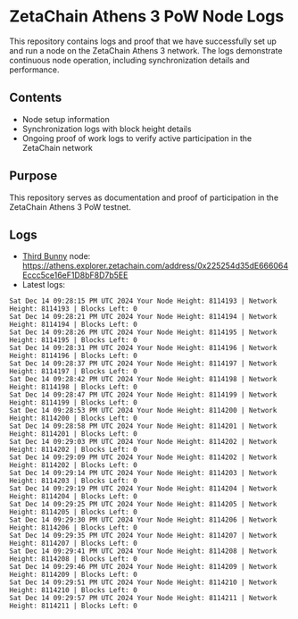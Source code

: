 # ZetaChain Athens 3 PoW Node Logs
This repository contains logs and proof that we have successfully set up and run a node on the ZetaChain Athens 3 network. The logs demonstrate continuous node operation, including synchronization details and performance.

## Contents
- Node setup information
- Synchronization logs with block height details
- Ongoing proof of work logs to verify active participation in the ZetaChain network

## Purpose
This repository serves as documentation and proof of participation in the ZetaChain Athens 3 PoW testnet.

## Logs

- [Third Bunny](https://thirdbunny.xyz/) node: https://athens.explorer.zetachain.com/address/0x225254d35dE666064Eccc5ce16eF1D8bF8D7b5EE
- Latest logs:
```
Sat Dec 14 09:28:15 PM UTC 2024 Your Node Height: 8114193 | Network Height: 8114193 | Blocks Left: 0
Sat Dec 14 09:28:21 PM UTC 2024 Your Node Height: 8114194 | Network Height: 8114194 | Blocks Left: 0
Sat Dec 14 09:28:26 PM UTC 2024 Your Node Height: 8114195 | Network Height: 8114195 | Blocks Left: 0
Sat Dec 14 09:28:31 PM UTC 2024 Your Node Height: 8114196 | Network Height: 8114196 | Blocks Left: 0
Sat Dec 14 09:28:37 PM UTC 2024 Your Node Height: 8114197 | Network Height: 8114197 | Blocks Left: 0
Sat Dec 14 09:28:42 PM UTC 2024 Your Node Height: 8114198 | Network Height: 8114198 | Blocks Left: 0
Sat Dec 14 09:28:47 PM UTC 2024 Your Node Height: 8114199 | Network Height: 8114199 | Blocks Left: 0
Sat Dec 14 09:28:53 PM UTC 2024 Your Node Height: 8114200 | Network Height: 8114200 | Blocks Left: 0
Sat Dec 14 09:28:58 PM UTC 2024 Your Node Height: 8114201 | Network Height: 8114201 | Blocks Left: 0
Sat Dec 14 09:29:03 PM UTC 2024 Your Node Height: 8114202 | Network Height: 8114202 | Blocks Left: 0
Sat Dec 14 09:29:09 PM UTC 2024 Your Node Height: 8114202 | Network Height: 8114202 | Blocks Left: 0
Sat Dec 14 09:29:14 PM UTC 2024 Your Node Height: 8114203 | Network Height: 8114203 | Blocks Left: 0
Sat Dec 14 09:29:19 PM UTC 2024 Your Node Height: 8114204 | Network Height: 8114204 | Blocks Left: 0
Sat Dec 14 09:29:25 PM UTC 2024 Your Node Height: 8114205 | Network Height: 8114205 | Blocks Left: 0
Sat Dec 14 09:29:30 PM UTC 2024 Your Node Height: 8114206 | Network Height: 8114206 | Blocks Left: 0
Sat Dec 14 09:29:35 PM UTC 2024 Your Node Height: 8114207 | Network Height: 8114207 | Blocks Left: 0
Sat Dec 14 09:29:41 PM UTC 2024 Your Node Height: 8114208 | Network Height: 8114208 | Blocks Left: 0
Sat Dec 14 09:29:46 PM UTC 2024 Your Node Height: 8114209 | Network Height: 8114209 | Blocks Left: 0
Sat Dec 14 09:29:51 PM UTC 2024 Your Node Height: 8114210 | Network Height: 8114210 | Blocks Left: 0
Sat Dec 14 09:29:57 PM UTC 2024 Your Node Height: 8114211 | Network Height: 8114211 | Blocks Left: 0
```
